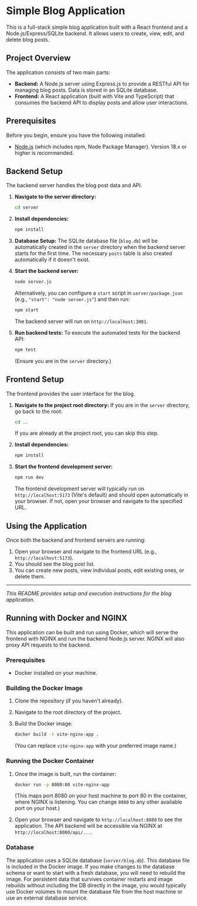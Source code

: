 # Simple Blog Application

This is a full-stack simple blog application built with a React frontend and a Node.js/Express/SQLite backend. It allows users to create, view, edit, and delete blog posts.

## Project Overview

The application consists of two main parts:

*   **Backend:** A Node.js server using Express.js to provide a RESTful API for managing blog posts. Data is stored in an SQLite database.
*   **Frontend:** A React application (built with Vite and TypeScript) that consumes the backend API to display posts and allow user interactions.

## Prerequisites

Before you begin, ensure you have the following installed:

*   [Node.js](https://nodejs.org/) (which includes npm, Node Package Manager). Version 18.x or higher is recommended.

## Backend Setup

The backend server handles the blog post data and API.

1.  **Navigate to the server directory:**
    ```bash
    cd server
    ```

2.  **Install dependencies:**
    ```bash
    npm install
    ```

3.  **Database Setup:**
    The SQLite database file (`blog.db`) will be automatically created in the `server` directory when the backend server starts for the first time. The necessary `posts` table is also created automatically if it doesn't exist.

4.  **Start the backend server:**
    ```bash
    node server.js
    ```
    Alternatively, you can configure a `start` script in `server/package.json` (e.g., `"start": "node server.js"`) and then run:
    ```bash
    npm start
    ```
    The backend server will run on `http://localhost:3001`.

5.  **Run backend tests:**
    To execute the automated tests for the backend API:
    ```bash
    npm test
    ```
    (Ensure you are in the `server` directory.)

## Frontend Setup

The frontend provides the user interface for the blog.

1.  **Navigate to the project root directory:**
    If you are in the `server` directory, go back to the root:
    ```bash
    cd ..
    ```
    If you are already at the project root, you can skip this step.

2.  **Install dependencies:**
    ```bash
    npm install
    ```

3.  **Start the frontend development server:**
    ```bash
    npm run dev
    ```
    The frontend development server will typically run on `http://localhost:5173` (Vite's default) and should open automatically in your browser. If not, open your browser and navigate to the specified URL.

## Using the Application

Once both the backend and frontend servers are running:

1.  Open your browser and navigate to the frontend URL (e.g., `http://localhost:5173`).
2.  You should see the blog post list.
3.  You can create new posts, view individual posts, edit existing ones, or delete them.

---

*This README provides setup and execution instructions for the blog application.*

## Running with Docker and NGINX

This application can be built and run using Docker, which will serve the frontend with NGINX and run the backend Node.js server. NGINX will also proxy API requests to the backend.

### Prerequisites

- Docker installed on your machine.

### Building the Docker Image

1.  Clone the repository (if you haven't already).
2.  Navigate to the root directory of the project.
3.  Build the Docker image:

    ```bash
    docker build -t vite-nginx-app .
    ```
    (You can replace `vite-nginx-app` with your preferred image name.)

### Running the Docker Container

1.  Once the image is built, run the container:

    ```bash
    docker run -p 8080:80 vite-nginx-app
    ```
    (This maps port 8080 on your host machine to port 80 in the container, where NGINX is listening. You can change `8080` to any other available port on your host.)

2.  Open your browser and navigate to `http://localhost:8080` to see the application.
    The API backend will be accessible via NGINX at `http://localhost:8080/api/...`.

### Database

The application uses a SQLite database (`server/blog.db`). This database file is included in the Docker image. If you make changes to the database schema or want to start with a fresh database, you will need to rebuild the image. For persistent data that survives container restarts and image rebuilds without including the DB directly in the image, you would typically use Docker volumes to mount the database file from the host machine or use an external database service.
